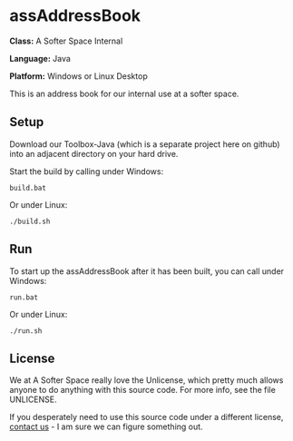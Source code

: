 # assAddressBook

**Class:** A Softer Space Internal

**Language:** Java

**Platform:** Windows or Linux Desktop

This is an address book for our internal use at a softer space.

## Setup

Download our Toolbox-Java (which is a separate project here on github) into an adjacent directory on your hard drive.

Start the build by calling under Windows:

```
build.bat
```

Or under Linux:

```
./build.sh
```

## Run

To start up the assAddressBook after it has been built, you can call under Windows:

```
run.bat
```

Or under Linux:

```
./run.sh
```

## License

We at A Softer Space really love the Unlicense, which pretty much allows anyone to do anything with this source code.
For more info, see the file UNLICENSE.

If you desperately need to use this source code under a different license, [contact us](mailto:info@asofterspace.com) - I am sure we can figure something out.
